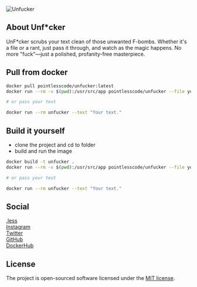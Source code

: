 ![Unfucker](https://github.com/user-attachments/assets/4841dcb7-e5ce-4c17-9e7a-d997d121b662)

## About Unf*cker

UnF*cker scrubs your text clean of those unwanted F-bombs. Whether it's a file or a rant, just pass it through, and watch as the magic happens. No more "fuck"—just a polished, profanity-free masterpiece.

## Pull from docker

```bash
docker pull pointlesscode/unfucker:latest
docker run --rm -v $(pwd):/usr/src/app pointlesscode/unfucker --file your_text_file.txt

# or pass your text

docker run --rm unfucker --text "Your text."
```

## Build it yourself
- clone the project and cd to folder
- build and run the image
```bash
docker build -t unfucker .
docker run --rm -v $(pwd):/usr/src/app pointlesscode/unfucker --file your_text_file.txt

# or pass your text

docker run --rm unfucker --text "Your text."
```

## Social

<a href="https://pointlesscode.dev/">.less</a><br>
<a href="https://www.instagram.com/pointlesscode">Instagram</a><br>
<a href="https://x.com/pointlessCodes">Twitter</a><br>
<a href="https://github.com/pointless-code">GitHub</a><br>
<a href="https://hub.docker.com/u/pointlesscode">DockerHub</a>

## License

The project is open-sourced software licensed under the [MIT license](https://opensource.org/licenses/MIT).
